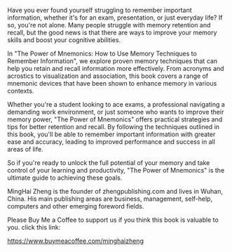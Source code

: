 
Have you ever found yourself struggling to remember important information, whether it's for an exam, presentation, or just everyday life? If so, you're not alone. Many people struggle with memory retention and recall, but the good news is that there are ways to improve your memory skills and boost your cognitive abilities.

In "The Power of Mnemonics: How to Use Memory Techniques to Remember Information", we explore proven memory techniques that can help you retain and recall information more effectively. From acronyms and acrostics to visualization and association, this book covers a range of mnemonic devices that have been shown to enhance memory in various contexts.

Whether you're a student looking to ace exams, a professional navigating a demanding work environment, or just someone who wants to improve their memory power, "The Power of Mnemonics" offers practical strategies and tips for better retention and recall. By following the techniques outlined in this book, you'll be able to remember important information with greater ease and accuracy, leading to improved performance and success in all areas of life.

So if you're ready to unlock the full potential of your memory and take control of your learning and productivity, "The Power of Mnemonics" is the ultimate guide to achieving these goals.

MingHai Zheng is the founder of zhengpublishing.com and lives in Wuhan, China. His main publishing areas are business, management, self-help, computers and other emerging foreword fields.

Please Buy Me a Coffee to support us if you think this book is valuable to you. click this link:

https://www.buymeacoffee.com/minghaizheng
